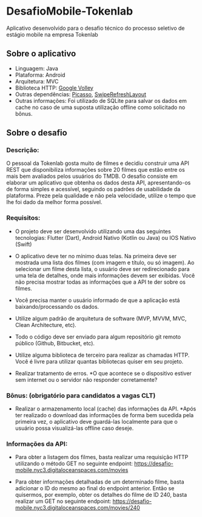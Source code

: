 # DesafioMobile-Tokenlab

Aplicativo desenvolvido para o desafio técnico do processo seletivo de estágio mobile na empresa Tokenlab

## Sobre o aplicativo

* Linguagem: Java
* Plataforma: Android
* Arquitetura: MVC
* Biblioteca HTTP: [Google Volley](https://developer.android.com/training/volley/index.html)
* Outras dependências: [Picasso](https://square.github.io/picasso/), [SwipeRefreshLayout](https://developer.android.com/jetpack/androidx/releases/swiperefreshlayout?hl=pt-br)
* Outras informações: Foi utilizado de SQLite para salvar os dados em cache no caso de uma suposta utilização offline como solicitado no bônus.

## Sobre o desafio

### Descrição:
O pessoal da Tokenlab gosta muito de filmes e decidiu construir uma API REST que disponibiliza informações sobre 20 filmes que estão entre os mais bem avaliados pelos usuários do TMDB.
O desafio consiste em elaborar um aplicativo que obtenha os dados desta API, apresentando-os de forma simples e acessível, seguindo os padrões de usabilidade da plataforma. Preze pela qualidade e não pela velocidade, utilize o tempo que lhe foi dado da melhor forma possível.

### Requisitos:
- O projeto deve ser desenvolvido utilizando uma das seguintes tecnologias: Flutter (Dart), Android Nativo (Kotlin ou Java) ou IOS Nativo (Swift)

- O aplicativo deve ter no mínimo duas telas. Na primeira deve ser mostrada uma lista dos filmes (com imagem e título, ou só imagem). Ao selecionar um filme desta lista, o usuário deve ser redirecionado para uma tela de detalhes, onde mais informações devem ser exibidas. Você não precisa mostrar todas as informações que a API te der sobre os filmes.

- Você precisa manter o usuário informado de que a aplicação está baixando/processando os dados.

- Utilize algum padrão de arquitetura de software (MVP, MVVM, MVC, Clean Architecture, etc).

- Todo o código deve ser enviado para algum repositório git remoto público (Github, Bitbucket, etc).

- Utilize alguma biblioteca de terceiro para realizar as chamadas HTTP. Você é livre para utilizar quantas bibliotecas quiser em seu projeto.

- Realizar tratamento de erros.
*O que acontece se o dispositivo estiver sem internet ou o servidor não responder corretamente?

### Bônus: (obrigatório para candidatos a vagas CLT)
- Realizar o armazenamento local (cache) das informações da API.
*Após ter realizado o download das informações de forma bem sucedida pela primeira vez, o aplicativo deve guardá-las localmente para que o usuário possa visualizá-las offline caso deseje.

### Informações da API:
- Para obter a listagem dos filmes, basta realizar uma requisição HTTP utilizando o método GET no seguinte endpoint: https://desafio-mobile.nyc3.digitaloceanspaces.com/movies

- Para obter informações detalhadas de um determinado filme, basta adicionar o ID do mesmo ao final do endpoint anterior. Então se quisermos, por exemplo, obter os detalhes do filme de ID 240, basta realizar um GET no seguinte endpoint: https://desafio-mobile.nyc3.digitaloceanspaces.com/movies/240
